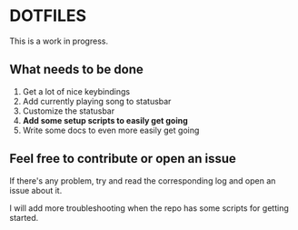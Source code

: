 # DOTFILES

This is a work in progress.

## What needs to be done

1. Get a lot of nice keybindings
1. Add currently playing song to statusbar
1. Customize the statusbar
1. **Add some setup scripts to easily get going**
1. Write some docs to even more easily get going

## Feel free to contribute or open an issue

If there's any problem, try and read the corresponding log and open an issue about it.

I will add more troubleshooting when the repo has some scripts for getting started.
